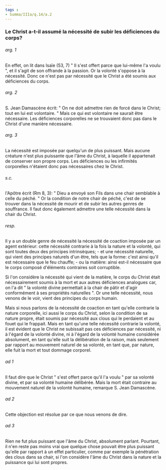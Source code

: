 ```yaml
---
tags : 
- Summa/IIIa/q.14/a.2
---
```


### Le Christ a-t-il assumé la nécessité de subir les déficiences du corps?

###### arg. 1
En effet, on lit dans Isaïe (53, 7) " Il s'est offert parce que lui-même l'a voulu ", et il s'agit de son offrande à la passion. Or la volonté s'oppose à la nécessité. Donc ce n'est pas par nécessité que le Christ a été soumis aux déficiences du corps. 

###### arg. 2
S. Jean Damascène écrit: " On ne doit admettre rien de forcé dans le Christ; tout en lui est volontaire. " Mais ce qui est volontaire ne saurait être nécessaire. Les déficiences corporelles ne se trouvaient donc pas dans le Christ d'une manière nécessaire. 

###### arg. 3
La nécessité est imposée par quelqu'un de plus puissant. Mais aucune créature n'est plus puissante que l'âme du Christ, à laquelle il appartenait de conserver son propre corps. Les déficiences ou les infirmités corporelles n'étaient donc pas nécessaires chez le Christ. 

###### s.c.
l'Apôtre écrit (Rm 8, 3): " Dieu a envoyé son Fils dans une chair semblable à celle du péché. " Or la condition de notre chair de péché, c'est de se trouver dans la nécessité de mourir et de subir les autres genres de souffrance. Il faut donc également admettre une telle nécessité dans la chair du Christ. 

###### resp.
Il y a un double genre de nécessité la nécessité de coaction imposée par un agent extérieur: cette nécessité contrarie à la fois la nature et la volonté, qui sont toutes deux des principes intrinsèques; - et une nécessité naturelle, qui vient des principes naturels d'un être, tels que la forme: c'est ainsi qu'il est nécessaire que le feu chauffe; - ou la matière: ainsi est-il nécessaire que le corps composé d'éléments contraires soit corruptible. 

Si l'on considère la nécessité qui vient de la matière, le corps du Christ était nécessairement soumis à la mort et aux autres déficiences analogues car, on l'a dit " la volonté divine permettait à la chair de pâtir et d'agir conformément à ses propriétés naturelles ". Or une telle nécessité, nous venons de le voir, vient des principes du corps humain. 

Mais si nous parlons de la nécessité de coaction en tant qu'elle contrarie la nature corporelle, ici aussi le corps du Christ, selon la condition de sa nature propre, était soumis par nécessité aux clous qui le perdaient et au fouet qui le frappait. Mais en tant qu'une telle nécessité contrarie la volonté, il est évident que le Christ ne subissait pas ces déficiences par nécessité, ni à l'égard de la volonté divine, ni à l'égard de la volonté humaine considérée absolument, en tant qu'elle suit la délibération de la raison, mais seulement par rapport au mouvement naturel de sa volonté, en tant que, par nature, elle fuit la mort et tout dommage corporel. 

###### ad 1
Il faut dire que le Christ " s'est offert parce qu'il l'a voulu " par sa volonté divine, et par sa volonté humaine délibérée. Mais la mort était contraire au mouvement naturel de la volonté humaine, remarque S. Jean Damascène. 

###### ad 2
Cette objection est résolue par ce que nous venons de dire. 

###### ad 3
Rien ne fut plus puissant que l'âme du Christ, absolument parlant. Pourtant, il n'en reste pas moins vrai que quelque chose pouvait être plus puissant qu'elle par rapport à un effet particulier, comme par exemple la pénétration des clous dans sa chair, si l'on considère l'âme du Christ dans la nature et la puissance qui lui sont propres. 

